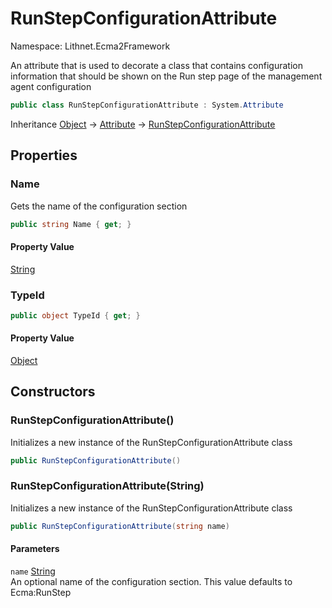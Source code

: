 # RunStepConfigurationAttribute

Namespace: Lithnet.Ecma2Framework

An attribute that is used to decorate a class that contains configuration information that should be shown on the Run step page of the management agent configuration

```csharp
public class RunStepConfigurationAttribute : System.Attribute
```

Inheritance [Object](https://docs.microsoft.com/en-us/dotnet/api/system.object) → [Attribute](https://docs.microsoft.com/en-us/dotnet/api/system.attribute) → [RunStepConfigurationAttribute](./lithnet.ecma2framework.runstepconfigurationattribute.md)

## Properties

### **Name**

Gets the name of the configuration section

```csharp
public string Name { get; }
```

#### Property Value

[String](https://docs.microsoft.com/en-us/dotnet/api/system.string)<br>

### **TypeId**

```csharp
public object TypeId { get; }
```

#### Property Value

[Object](https://docs.microsoft.com/en-us/dotnet/api/system.object)<br>

## Constructors

### **RunStepConfigurationAttribute()**

Initializes a new instance of the RunStepConfigurationAttribute class

```csharp
public RunStepConfigurationAttribute()
```

### **RunStepConfigurationAttribute(String)**

Initializes a new instance of the RunStepConfigurationAttribute class

```csharp
public RunStepConfigurationAttribute(string name)
```

#### Parameters

`name` [String](https://docs.microsoft.com/en-us/dotnet/api/system.string)<br>
An optional name of the configuration section. This value defaults to Ecma:RunStep
